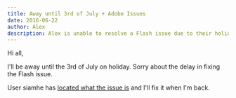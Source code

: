 ```yaml
---
title: Away until 3rd of July + Adobe Issues
date: 2016-06-22
author: Alex
description: Alex is unable to resolve a Flash issue due to their holiday, but will address it when they return.
---
```


Hi all,

I'll be away until the 3rd of July on holiday. Sorry about the delay in fixing the Flash issue.

User siamhe has [located what the issue is](https://www.waterfoxproject.org/blog/waterfox-47.0-release-download#comment-2739271827) and I'll fix it when I'm back.
